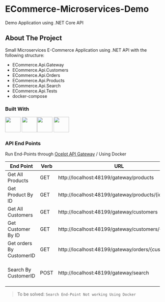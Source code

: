 # ECommerce-Microservices-Demo
Demo Application using .NET Core API 

<!-- ABOUT THE PROJECT -->
## About The Project

Small Microservices E-Commerce Application using .NET API with the following structure:

* ECommerce.Api.Gateway
* ECommerce.Api.Customers
* ECommerce.Api.Orders
* ECommerce.Api.Products
* ECommerce.Api.Search
* ECommerce.Api.Tests
* docker-compose
  
 ### Built With

<img height="50" src="https://user-images.githubusercontent.com/25181517/121405754-b4f48f80-c95d-11eb-8893-fc325bde617f.png"> <img height="50" src="https://user-images.githubusercontent.com/25181517/192107858-fe19f043-c502-4009-8c47-476fc89718ad.png"><img height="50" src="https://user-images.githubusercontent.com/25181517/192109061-e138ca71-337c-4019-8d42-4792fdaa7128.png">
 <img height="50" src="https://user-images.githubusercontent.com/25181517/117207330-263ba280-adf4-11eb-9b97-0ac5b40bc3be.png">

### API End Points

Run End-Points through [Ocelot API Gateway](https://ocelot.readthedocs.io/en/latest/introduction/gettingstarted.html/) / Using Docker

|      End Point           |    Verb       |                        URL                                   |               Result                |
| ------------------------ | ------------- | -------------------------------------------------------------| ----------------------------------- |
| Get All Products         |     GET       |      http://localhost:48199/gateway/products                 |    Get List Of Products             |
| Get Product By ID        |     GET       |      http://localhost:48199/gateway/products/{id}            |    Get Product Info                 |
| Get All Customers        |     GET       |      http://localhost:48199/gateway/customers                |    Get List Of Customers            |
| Get Customer By ID       |     GET       |      http://localhost:48199/gateway/customers/{id}           |    Get Customer Info                |
| Get orders By CustomerID |     GET       |      http://localhost:48199/gateway/orders/{customerId}      |    Get Customer Orders              |
| Search By CustomerID     |     POST      |      http://localhost:48199/gateway/search                   |    Get Customer Info + his orders   |

> To be solved: `Search End-Point Not working Using Docker` 



